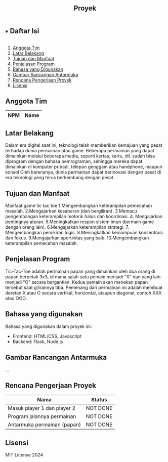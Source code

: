 
<p align="center">
  <h2 align="center">
    Proyek
  </h2>
</p>

<!-- Daftar Isi -->
<details open="open">
  <summary><h2 style="display: inline-block">Daftar Isi</h2></summary>
  <ol>
    <li><a href="#anggota-tim">Anggota Tim</a></li>
    <li><a href="#latar-belakang">Latar Belakang</a></li>
    <li><a href="#tujuan-dan-manfaat">Tujuan dan Manfaat</a></li>
    <li><a href="#penjelasan-aplikasi">Penjelasan Program</a></li>
    <li><a href="#bahasa-yang-digunakan">Bahasa yang Digunakan</a></li>
    <li><a href="#gambar-rancangan-antarmuka">Gambar Rancangan Antarmuka</a></li>
    <li><a href="#rencana-pengerjaan-proyek">Rencana Pengerjaan Proyek</a></li>
    <li><a href="#lisensi">Lisensi</a></li>
  </ol>
</details>

<!-- Anggota Tim -->
## Anggota Tim
| NPM           | Name                        |
| ------------- |-----------------------------|

<!-- Latar Belakang -->
## Latar Belakang

Dalam era digital saat ini, teknologi telah memberikan kemajuan yang pesat terhadap dunia permainan atau game. Beberapa permainan yang dapat dimainkan melalui beberapa media, seperti kertas, kartu, dll. sudah bisa diprogram dengan bahasa pemrograman, sehingga mereka dapat dimainkan di komputer pribadi, telepon genggam atau handphone, maupun konsol Oleh karenanya, dunia permainan dapat berinovasi dengan pesat di era teknologi yang terus berkembang dengan pesat.

<!-- Tujuan dan Manfaat -->
## Tujuan dan Manfaat

Manfaat game tic tac toe
1.Mengembangkan keterampilan pemecahan masalah.
2.Mengajarkan kesabaran (dan bergiliran).
3.Memacu pengembangan keterampilan motorik halus dan koordinasi.
4. Mengajarkan pentingnya aturan.
5.Meningkatkan respon sistem imun (bermain game dengan orang lain).
6.Mengajarkan keterampilan strategi.
7. Mengembangkan pemikiran logis.
8.Meningkatkan kemampuan konsentrasi dan fokus.
9.Mengajarkan sportivitas yang baik.
10.Mengembangkan keterampilan pemecahan masalah.

<!-- Penjelasan Program -->
## Penjelasan Program

Tic-Tac-Toe adalah permainan papan yang dimainkan oleh dua orang di papan berpetak 3x3, di mana salah satu pemain menjadi "X" dan yang lain menjadi "O" secara bergantian. Kedua pemain akan menekan papan tersebut saat gilirannya tiba. Pemenang dari permainan ini adalah membuat deretan X atau O secara vertikal, horizontal, ataupun diagonal, contoh XXX atau OOO.

<!-- Bahasa yang digunakan -->
## Bahasa yang digunakan

Bahasa yang digunakan dalam proyek ini:
- Frontend: HTML/CSS, Javascript
- Backend: Flask, Node.js

<!-- Gambar Rancangan Antarmuka -->
## Gambar Rancangan Antarmuka

...

<!-- Rencana Pengerjaan Proyek -->
## Rencana Pengerjaan Proyek

| Nama                         | Status              |
| -----------------------------|---------------------|
| Masuk player 1 dan player 2  | NOT DONE            |
| Program jalannya permainan   | NOT DONE            |
| Antarmuka permainan (papan)  | NOT DONE            |

<!-- Lisensi -->
## Lisensi

MIT License 2024